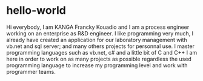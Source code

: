 # hello-world

Hi everybody,
I am KANGA Francky Kouadio and I am a process engineer working on an enterprise as R&D engineer. I like programming very much, I already have created an application for our laboratory management with vb.net and sql server; and many others projects for personnal use.
I master programming languages such as vb.net, c# and a little bit of C and C++
I am here in order to work on as many projects as possible regardless the used programming language to increase my programming level and work with programmer teams.
